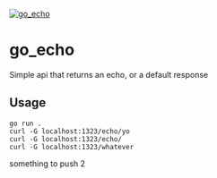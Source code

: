 [![go_echo](https://github.com/gambtho/go_echo/actions/workflows/test.yml/badge.svg)](https://github.com/gambtho/go_echo/actions/workflows/test.yml)

# go_echo

Simple api that returns an echo, or a default response

## Usage

```
go run .
curl -G localhost:1323/echo/yo
curl -G localhost:1323/echo/
curl -G localhost:1323/whatever
```

something to push 2
